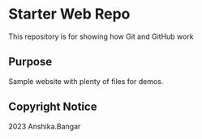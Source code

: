 # Starter Web Repo

This repository is for showing how Git and GitHub work

## Purpose

Sample website with plenty of files for demos.

## Copyright Notice

2023 Anshika.Bangar